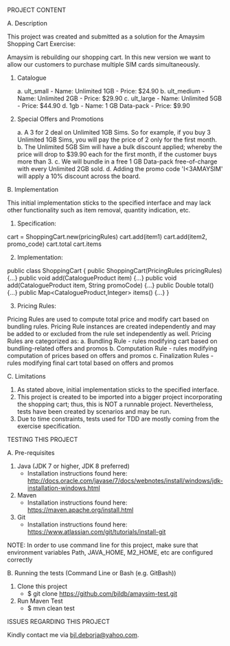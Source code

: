PROJECT CONTENT

A. Description

This project was created and submitted as a solution for the Amaysim Shopping Cart Exercise:

Amaysim is rebuilding our shopping cart.
In this new version we want to allow our customers to purchase multiple SIM cards simultaneously. 

1. Catalogue

	a. ult_small
		- Name: Unlimited 1GB
		- Price: $24.90
	b. ult_medium
		- Name: Unlimited 2GB
		- Price: $29.90
	c. ult_large
		- Name: Unlimited 5GB
		- Price: $44.90
	d. 1gb
		- Name: 1 GB Data-pack
		- Price: $9.90

2. Special Offers and Promotions

	a. A 3 for 2 deal on Unlimited 1GB Sims. So for example, if you buy 3 Unlimited 1GB Sims, you will pay the price of 2 only for the first month.
	b. The Unlimited 5GB Sim will have a bulk discount applied; whereby the price will drop to $39.90 each for the first month, if the customer buys more than 3.
	c. We will bundle in a free 1 GB Data-pack free-of-charge with every Unlimited 2GB sold.
	d. Adding the promo code 'I<3AMAYSIM' will apply a 10% discount across the board.

B. Implementation

This initial implementation sticks to the specified interface and may lack other functionality such as item removal, quantity indication, etc.

1. Specification:

cart = ShoppingCart.new(pricingRules)
cart.add(item1)
cart.add(item2, promo_code)
cart.total
cart.items

2. Implementation:

public class ShoppingCart {
	public ShoppingCart(PricingRules pricingRules) {...}
	public void add(CatalogueProduct item) {...}
	public void add(CatalogueProduct item, String promoCode) {...}
	public Double total() {...}
	public Map<CatalogueProduct,Integer> items() {...}
}

3. Pricing Rules:

Pricing Rules are used to compute total price and modify cart based on bundling rules. 
Pricing Rule instances are created independently and may be added to or excluded from the rule set independently as well.
Pricing Rules are categorized as:
	a. Bundling Rule - rules modifying cart based on bundling-related offers and promos
	b. Computation Rule - rules modifying computation of prices based on offers and promos
	c. Finalization Rules - rules modifying final cart total based on offers and promos 

C. Limitations

1. As stated above, initial implementation sticks to the specified interface.
2. This project is created to be imported into a bigger project incorporating the shopping cart; thus, this is NOT a runnable project. Nevertheless, tests have been created by scenarios and may be run.
3. Due to time constraints, tests used for TDD are mostly coming from the exercise specification.   

TESTING THIS PROJECT

A. Pre-requisites

1. Java (JDK 7 or higher, JDK 8 preferred) 
	- Installation instructions found here: http://docs.oracle.com/javase/7/docs/webnotes/install/windows/jdk-installation-windows.html
2. Maven 
	- Installation instructions found here: https://maven.apache.org/install.html 
3. Git 
	- Installation instructions found here: https://www.atlassian.com/git/tutorials/install-git
	
NOTE: In order to use command line for this project, make sure that environment variables Path, JAVA_HOME, M2_HOME, etc are configured correctly

B. Running the tests (Command Line or Bash (e.g. GitBash))

1. Clone this project
	- $ git clone https://github.com/bjldb/amaysim-test.git
2. Run Maven Test
	- $ mvn clean test

ISSUES REGARDING THIS PROJECT

Kindly contact me via bjl.deborja@yahoo.com.